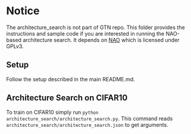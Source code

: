 
# Notice

The architecture_search is not part of GTN repo.
This folder provides the instructions and sample code if you are interested in running the NAO-based architecture search.
It depends on [NAO](https://github.com/renqianluo/NAO_pytorch) which is licensed under GPLv3.


## Setup

Follow the setup described in the main README.md.

## Architecture Search on CIFAR10

To train on CIFAR10 simply run ``python architecture_search/architecture_search.py``. This command reads ``architecture_search/architecture_search.json`` to get arguments.
